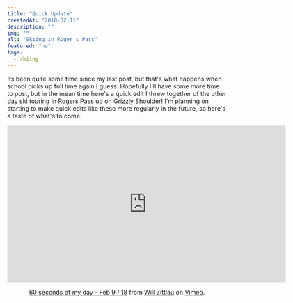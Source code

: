 ```yaml
---
title: "Quick Update"
createdAt: "2018-02-11"
description: ""
img: ""
alt: "Skiing in Roger's Pass"
featured: "no"
tags:
  - skiing
---
```


Its been quite some time since my last post, but that's what happens when school picks up full time again I guess. Hopefully I'll have some more time to post, but in the mean time here's a quick edit I threw together of the other day ski touring in Rogers Pass up on Grizzly Shoulder! I'm planning on starting to make quick edits like these more regularly in the future, so here's a taste of what's to come.

<center><iframe src="https://player.vimeo.com/video/255202709" width="640" height="360" frameborder="0" allow="autoplay; fullscreen" allowfullscreen></iframe>
<p><a href="https://vimeo.com/255202709">60 seconds of my day - Feb 9 / 18</a> from <a href="https://vimeo.com/user80709827">Will Zittlau</a> on <a href="https://vimeo.com">Vimeo</a>.</p></center>
